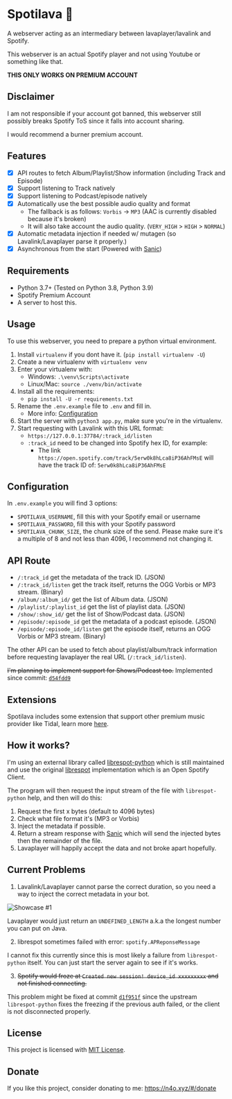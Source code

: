 # Spotilava 🎵
A webserver acting as an intermediary between lavaplayer/lavalink and Spotify.

This webserver is an actual Spotify player and not using Youtube or something like that.

**THIS ONLY WORKS ON PREMIUM ACCOUNT**

## Disclaimer

I am not responsible if your account got banned, this webserver still possibly breaks Spotify ToS since it falls into account sharing.

I would recommend a burner premium account.

## Features
- [x] API routes to fetch Album/Playlist/Show information (including Track and Episode)
- [x] Support listening to Track natively
- [x] Support listening to Podcast/episode natively
- [x] Automatically use the best possible audio quality and format
  - The fallback is as follows: `Vorbis` -> `MP3` (AAC is currently disabled because it's broken)
  - It will also take account the audio quality. (`VERY_HIGH` > `HIGH` > `NORMAL`)
- [x] Automatic metadata injection if needed w/ mutagen (so Lavalink/Lavaplayer parse it properly.)
- [x] Asynchronous from the start (Powered with [Sanic](https://sanicframework.org/))

## Requirements

- Python 3.7+ (Tested on Python 3.8, Python 3.9)
- Spotify Premium Account
- A server to host this.

## Usage

To use this webserver, you need to prepare a python virtual environment.

1. Install `virtualenv` if you dont have it. (`pip install virtualenv -U`)
2. Create a new virtualenv with `virtualenv venv`
3. Enter your virtualenv with:
   - Windows: `.\venv\Scripts\activate`
   - Linux/Mac: `source ./venv/bin/activate`
4. Install all the requirements:
   - `pip install -U -r requirements.txt`
5. Rename the `.env.example` file to `.env` and fill in.
   - More info: [Configuration](#configuration)
6. Start the server with `python3 app.py`, make sure you're in the virtualenv.
7. Start requesting with Lavalink with this URL format:
   - `https://127.0.0.1:37784/:track_id/listen`
   - `:track_id` need to be changed into Spotify hex ID, for example:
     - The link `https://open.spotify.com/track/5erw0k8hLca8iP36AhFMsE` will have the track ID of: `5erw0k8hLca8iP36AhFMsE`

## Configuration

In `.env.example` you will find 3 options:
- `SPOTILAVA_USERNAME`, fill this with your Spotify email or username
- `SPOTILAVA_PASSWORD`, fill this with your Spotify password
- `SPOTILAVA_CHUNK_SIZE`, the chunk size of the send.
  Please make sure it's a multiple of 8 and not less than 4096, I recommend not changing it.

## API Route

- `/:track_id` get the metadata of the track ID. (JSON)
- `/:track_id/listen` get the track itself, returns the OGG Vorbis or MP3 stream. (Binary)
- `/album/:album_id/` get the list of Album data. (JSON)
- `/playlist/:playlist_id` get the list of playlist data. (JSON)
- `/show/:show_id/` get the list of Show/Podcast data. (JSON)
- `/episode/:episode_id` get the metadata of a podcast episode. (JSON)
- `/episode/:episode_id/listen` get the episode itself, returns an OGG Vorbis or MP3 stream. (Binary)

The other API can be used to fetch about playlist/album/track information before requesting lavaplayer the real URL (`/:track_id/listen`).

~~I'm planning to implement support for Shows/Podcast too.~~
Implemented since commit: [`d54fdd9`](https://github.com/noaione/spotilava/commit/d54fdd9045d5e54460e72ec65a1f43d97b72267f)

## Extensions

Spotilava includes some extension that support other premium music provider like Tidal, learn more [here](EXTENSIONS.md).

## How it works?

I'm using an external library called [librespot-python](https://github.com/kokarare1212/librespot-python) which is still maintained and use the original [librespot](https://github.com/librespot-org/librespot) implementation which is an Open Spotify Client.

The program will then request the input stream of the file with `librespot-python` help, and then will do this:

1. Request the first x bytes (default to 4096 bytes)
2. Check what file format it's (MP3 or Vorbis)
3. Inject the metadata if possible.
4. Return a stream response with [Sanic](https://sanicframework.org/en/guide/advanced/streaming.html#response-streaming) which will send the injected bytes then the remainder of the file.
5. Lavaplayer will happily accept the data and not broke apart hopefully.

## Current Problems

1. Lavalink/Lavaplayer cannot parse the correct duration, so you need a way to inject the correct metadata in your bot.

![Showcase #1](https://p.ihateani.me/ryxzjpok.png)

Lavaplayer would just return an `UNDEFINED_LENGTH` a.k.a the longest number you can put on Java.

2. librespot sometimes failed with error: `spotify.APReponseMessage`

I cannot fix this currently since this is most likely a failure from `librespot-python` itself. You can just start the server again to see if it's works.

3. ~~Spotify would froze at `Created new session! device_id xxxxxxxxx` and not finished connecting.~~

This problem might be fixed at commit [`d1f951f`](https://github.com/noaione/spotilava/commit/d1f951f92cad198a784aa32109822f0701817174) since the upstream `librespot-python` fixes the freezing if the previous auth failed, or the client is not disconnected properly.

## License

This project is licensed with [MIT License]([LICENSE](https://github.com/noaione/spotilava/blob/master/LICENSE)).

## Donate

If you like this project, consider donating to me: https://n4o.xyz/#/donate

